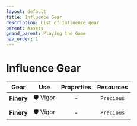 ```yaml
---
layout: default
title: Influence Gear
description: List of Influence gear
parent: Assets
grand_parent: Playing the Game
nav_order: 1
---
```


# Influence Gear

|    Gear    |   Use    | Properties | Resources  |
|:----------:|:--------:|:----------:|:----------:|
| **Finery** | 🛡 Vigor |     -      | `Precious` |
|            |          |            |            |
| **Finery** | 🛡 Vigor |     -      | `Precious` |
